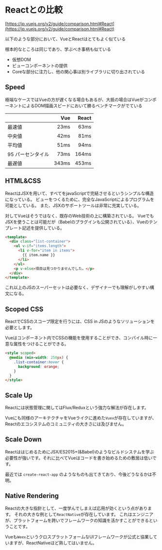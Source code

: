 # Reactとの比較

[https://jp.vuejs.org/v2/guide/comparison.html#React](https://jp.vuejs.org/v2/guide/comparison.html#React)

以下のような部分において、VueとReactはとてもよく似ている

根本的なところは同じであり、学ぶべき事柄も似ている

- 仮想DOM
- ビューコンポーネントの提供
- Coreな部分に注力し、他の関心事は別ライブラリに切り出されている

## Speed

極端なケースではVueの方が遅くなる場合もあるが、大抵の場合はVueがコンポーネントによるDOM描画スピードにおいて勝るベンチマークがでている

|     | Vue | React |
| --- |----:| -----:|
|最速値|23ms|63ms|
|中央値|42ms|81ms|
|平均値|51ms|94ms|
|95 パーセンタイル|73ms|164ms|
|最遅値|343ms|453ms|

## HTML&CSS

ReactはJSXを用いて、すべてをjavaScriptで完結させるというシンプルな構造になっている。
ビューをつくるために、完全なJavaScriptによるプログラムを可能としている。
また、JSXのサポートツールは非常に充実している。

対してVueはそうではなく、既存のWeb技術の上に構築されている。
VueでもJSXを使うことは可能だが（Babelのプラグインも公開されている）、Vueのテンプレート記述を提供している。

```html
<template>
  <div class="list-container">
    <ul v-if="items.length">
      <li v-for="item in items">
        {{ item.name }}
      </li>
    </ul>
    <p v-else>項目は見つかりませんでした。</p>
  </div>
</template>
```

これ以上のJSのスーパーセットは必要なく、デザイナーでも理解がしやすい構文になる。

## Scoped CSS

ReactでCSSのスコープ限定を行うには、CSS in JSのようなソリューションを必要とします。

Vueはコンポーネント内でCSSの機能を使用することができ、コンパイル時に一意な属性をつけることができる。

```html
<style scoped>
  @media (min-width: 250px) {
    .list-container:hover {
      background: orange;
    }
  }
</style>
```

## Scale Up

Reactには状態管理に関してはFlux/Reduxという強力な解法が存在します。

Vueにも同様のアーキテクチャをVueライクに進めた`Vuex`が存在していますが、Reactのエコシステムのコミュニティの大きさには及びません。

## Scale Down

ReactははじめるためにJSX/ES2015+(&Babel)のようなビルドシステムを学ぶ必要性が強いです。それに比べてVueはコードを書き始めるための敷居は低いです。

最近では `create-react-app` のようなものも出てきており、今後どうなるかは不明。

## Native Rendering

Reactの大きな指針として、一度学んでしまえば応用が効くという点があります。
それの大きな例として`ReactNative`が存在しています。
これはエンジニアが、プラットフォームを跨いでフレームワークの知識を活かすことができるということです。

Vueも`Weex`というクロスプラットフォームなUIフレームワークが公式と協業していますが、ReactNativeほど熟してはいません。
